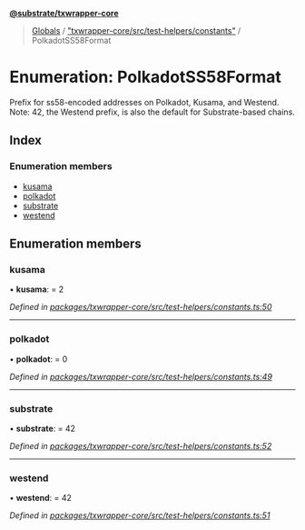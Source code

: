 **[@substrate/txwrapper-core](../README.md)**

> [Globals](../globals.md) / ["txwrapper-core/src/test-helpers/constants"](../modules/_txwrapper_core_src_test_helpers_constants_.md) / PolkadotSS58Format

# Enumeration: PolkadotSS58Format

Prefix for ss58-encoded addresses on Polkadot, Kusama, and Westend. Note:
42, the Westend prefix, is also the default for Substrate-based chains.

## Index

### Enumeration members

* [kusama](_txwrapper_core_src_test_helpers_constants_.polkadotss58format.md#kusama)
* [polkadot](_txwrapper_core_src_test_helpers_constants_.polkadotss58format.md#polkadot)
* [substrate](_txwrapper_core_src_test_helpers_constants_.polkadotss58format.md#substrate)
* [westend](_txwrapper_core_src_test_helpers_constants_.polkadotss58format.md#westend)

## Enumeration members

### kusama

•  **kusama**:  = 2

*Defined in [packages/txwrapper-core/src/test-helpers/constants.ts:50](https://github.com/paritytech/txwrapper-core/blob/731a943/packages/txwrapper-core/src/test-helpers/constants.ts#L50)*

___

### polkadot

•  **polkadot**:  = 0

*Defined in [packages/txwrapper-core/src/test-helpers/constants.ts:49](https://github.com/paritytech/txwrapper-core/blob/731a943/packages/txwrapper-core/src/test-helpers/constants.ts#L49)*

___

### substrate

•  **substrate**:  = 42

*Defined in [packages/txwrapper-core/src/test-helpers/constants.ts:52](https://github.com/paritytech/txwrapper-core/blob/731a943/packages/txwrapper-core/src/test-helpers/constants.ts#L52)*

___

### westend

•  **westend**:  = 42

*Defined in [packages/txwrapper-core/src/test-helpers/constants.ts:51](https://github.com/paritytech/txwrapper-core/blob/731a943/packages/txwrapper-core/src/test-helpers/constants.ts#L51)*

